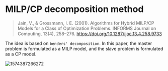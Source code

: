 # MILP/CP decomposition method

> Jain, V., & Grossmann, I. E. (2001). Algorithms for Hybrid MILP/CP Models for a Class of Optimization Problems. INFORMS Journal on Computing, 13(4), 258–276. https://doi.org/10.1287/ijoc.13.4.258.9733

The idea is based on `benders' decomposition`. In this paper, the master problem is formulated as a MILP model, and the slave problem is formulated as a CP model.

![1574387266272](../../../Notebook/Images/Benders_MILP_CP.png)
